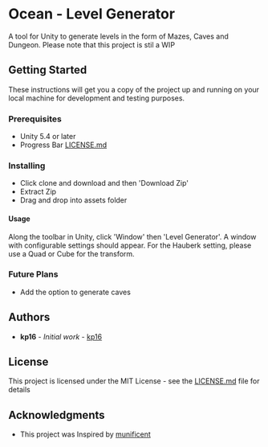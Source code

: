# Ocean - Level Generator

A tool for Unity to generate levels in the form of Mazes, Caves and Dungeon. Please note that this project is stil a WIP 

## Getting Started

These instructions will get you a copy of the project up and running on your local machine for development and testing purposes.

### Prerequisites

* Unity 5.4 or later
* Progress Bar [LICENSE.md](https://github.com/kp16/Ocean/blob/master/LICENSE)

### Installing

* Click clone and download and then 'Download Zip'
* Extract Zip
* Drag and drop into assets folder 

#### Usage

Along the toolbar in Unity, click 'Window' then 'Level Generator'. A window with configurable settings should appear. For the Hauberk setting, please use a Quad or Cube for the transform.

### Future Plans

* Add the option to generate caves 

## Authors

* **kp16** - *Initial work* - [kp16](https://github.com/kp16)

## License

This project is licensed under the MIT License - see the [LICENSE.md](https://github.com/kp16/Ocean/blob/master/LICENSE) file for details

## Acknowledgments

* This project was Inspired by [munificent](https://github.com/munificent)